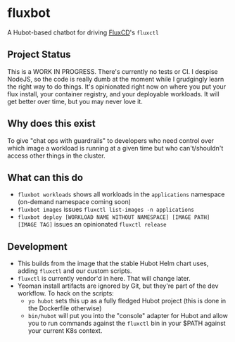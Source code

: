 # fluxbot
A Hubot-based chatbot for driving [FluxCD](https://fluxcd.io)'s `fluxctl`

## Project Status
This is a WORK IN PROGRESS. There's currently no tests or CI. I despise NodeJS, so the code is really dumb at the moment while I grudgingly learn the right way to do things. It's opinionated right now on where you put your flux install, your container registry, and your deployable workloads. It will get better over time, but you may never love it.

## Why does this exist
To give "chat ops with guardrails" to developers who need control over which image a workload is running at a given time but who can't/shouldn't access other things in the cluster.

## What can this do

* `fluxbot workloads` shows all workloads in the `applications` namespace (on-demand namespace coming soon)
* `fluxbot images` issues `fluxctl list-images -n applications`
* `fluxbot deploy [WORKLOAD NAME WITHOUT NAMESPACE] [IMAGE PATH] [IMAGE TAG]` issues an opinionated `fluxctl release`

## Development
* This builds from the image that the stable Hubot Helm chart uses, adding `fluxctl` and our custom scripts.
* `fluxctl` is currently vendor'd in here. That will change later.
* Yeoman install artifacts are ignored by Git, but they're part of the dev workflow. To hack on the scripts:
	* `yo hubot` sets this up as a fully fledged Hubot project (this is done in the Dockerfile otherwise)	
	* `bin/hubot` will put you into the "console" adapter for Hubot and allow you to run commands against the `fluxctl` bin in your $PATH against your current K8s context.


